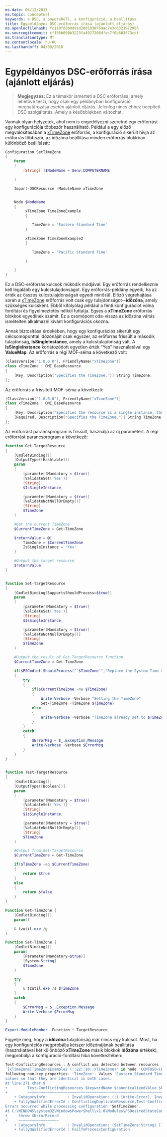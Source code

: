 ```yaml
---
ms.date: 06/12/2017
ms.topic: conceptual
keywords: a DSC, a powershell, a konfiguráció, a beállítása
title: Egypéldányos DSC-erőforrás írása (ajánlott eljárás)
ms.openlocfilehash: fc118fd8b0d91d2001030769ac7e3c6321972905
ms.sourcegitcommit: cf195b090b3223fa4917206dfec7f0b603873cdf
ms.translationtype: MT
ms.contentlocale: hu-HU
ms.lasthandoff: 04/09/2018
---
```

# <a name="writing-a-single-instance-dsc-resource-best-practice"></a>Egypéldányos DSC-erőforrás írása (ajánlott eljárás)

>**Megjegyzés:** Ez a témakör ismerteti a DSC erőforrása, amely lehetővé teszi, hogy csak egy példányban konfiguráció meghatározása esetén ajánlott eljárás. Jelenleg nincs ehhez beépített DSC szolgáltatás. Amely a későbbiekben változhat.

Vannak olyan helyzetek, ahol nem is engedélyezni szeretné egy erőforrást egy konfigurációja többször használható. Például a egy előző megvalósításában a [xTimeZone](https://github.com/PowerShell/xTimeZone) erőforrás, a konfiguráció sikerült hívja az erőforrás többször, az időzóna beállítása minden erőforrás blokkban különböző beállítását:

```powershell
Configuration SetTimeZone
{
    Param
    (
        [String[]]$NodeName = $env:COMPUTERNAME

    )

    Import-DSCResource -ModuleName xTimeZone


    Node $NodeName
    {
         xTimeZone TimeZoneExample
         {

            TimeZone = 'Eastern Standard Time'
         }

         xTimeZone TimeZoneExample2
         {

            TimeZone = 'Pacific Standard Time'

         }

    }
}
```

Ez a DSC-erőforrás kulcsok működik módjával. Egy erőforrás rendelkeznie kell legalább egy kulcstulajdonságot. Egy erőforrás-példány egyedi, ha az érték az összes kulcstulajdonságait egyedi minősül. Előző végrehajtása során a [xTimeZone](https://github.com/PowerShell/xTimeZone) erőforrás volt csak egy tulajdonságot--**időzóna**, amely szükséges kulcsként. Ebből kifolyólag például a fenti konfigurációt volna fordítási és figyelmeztetés nélkül futtatja. Egyes a **xTimeZone** erőforrás blokkok egyedinek számít. Ez a csomópont oda-vissza az időzóna váltás ismételten alkalmazni kívánt konfigurációs okozna.

Annak biztosítása érdekében, hogy egy konfigurációs sikerült egy célcsomóponttal időzónáját csak egyszer, az erőforrás frissült a második tulajdonság, **IsSingleInstance**, amely a kulcstulajdonság vált.
A **IsSingleInstance** korlátozódott egyetlen érték "Yes" használatával egy **ValueMap**. Az erőforrás a régi MOF-séma a következő volt:

```powershell
[ClassVersion("1.0.0.0"), FriendlyName("xTimeZone")]
class xTimeZone : OMI_BaseResource
{
    [Key, Description("Specifies the TimeZone.")] String TimeZone;
};
```

Az erőforrás a frissített MOF-séma a következő:

```powershell
[ClassVersion("1.0.0.0"), FriendlyName("xTimeZone")]
class xTimeZone : OMI_BaseResource
{
    [Key, Description("Specifies the resource is a single instance, the value must be 'Yes'"), ValueMap{"Yes"}, Values{"Yes"}] String IsSingleInstance;
    [Required, Description("Specifies the TimeZone.")] String TimeZone;
};
```

Az erőforrást parancsprogram is frissült, használja az új paramétert. A régi erőforrást parancsprogram a következő:

```powershell
function Get-TargetResource
{
    [CmdletBinding()]
    [OutputType([Hashtable])]
    param
    (
        [parameter(Mandatory = $true)]
        [ValidateSet('Yes')]
        [String]
        $IsSingleInstance,

        [parameter(Mandatory = $true)]
        [ValidateNotNullOrEmpty()]
        [String]
        $TimeZone
    )

    #Get the current TimeZone
    $CurrentTimeZone = Get-TimeZone

    $returnValue = @{
        TimeZone = $CurrentTimeZone
        IsSingleInstance = 'Yes'
    }

    #Output the target resource
    $returnValue
}


function Set-TargetResource
{
    [CmdletBinding(SupportsShouldProcess=$true)]
    param
    (
        [parameter(Mandatory = $true)]
        [ValidateSet('Yes')]
        [String]
        $IsSingleInstance,

        [parameter(Mandatory = $true)]
        [ValidateNotNullOrEmpty()]
        [String]
        $TimeZone
    )

    #Output the result of Get-TargetResource function.
    $CurrentTimeZone = Get-TimeZone

    if($PSCmdlet.ShouldProcess("'$TimeZone'","Replace the System Time Zone"))
    {
        try
        {
            if($CurrentTimeZone -ne $TimeZone)
            {
                Write-Verbose -Verbose "Setting the TimeZone"
                Set-TimeZone -TimeZone $TimeZone}
            else
            {
                Write-Verbose -Verbose "TimeZone already set to $TimeZone"
            }
        }
        catch
        {
            $ErrorMsg = $_.Exception.Message
            Write-Verbose -Verbose $ErrorMsg
        }
    }
}


function Test-TargetResource
{
    [CmdletBinding()]
    [OutputType([Boolean])]
    param
    (
        [parameter(Mandatory = $true)]
        [ValidateSet('Yes')]
        [String]
        $IsSingleInstance,

        [parameter(Mandatory = $true)]
        [ValidateNotNullOrEmpty()]
        [String]
        $TimeZone
    )

    #Output from Get-TargetResource
    $CurrentTimeZone = Get-TimeZone

    if($TimeZone -eq $CurrentTimeZone)
    {
        return $true
    }
    else
    {
        return $false
    }
}

Function Get-TimeZone {
    [CmdletBinding()]
    param()

    & tzutil.exe /g
}

Function Set-TimeZone {
    [CmdletBinding()]
    param(
        [Parameter(Mandatory=$true)]
        [System.String]
        $TimeZone
    )

    try
    {
        & tzutil.exe /s $TimeZone
    }
    catch
    {
        $ErrorMsg = $_.Exception.Message
        Write-Verbose $ErrorMsg
    }
}

Export-ModuleMember -Function *-TargetResource
```

Figyelje meg, hogy a **időzóna** tulajdonság már nincs egy kulcsot. Most, ha egy konfigurációs megpróbálja kétszer időzónájának beállítása (használatával két különböző **xTimeZone** másik blokkok **időzóna** értékek), megpróbálja a konfiguráció-fordítási hiba következtében:

```powershell
Test-ConflictingResources : A conflict was detected between resources '[xTimeZone]TimeZoneExample (::15::10::xTimeZone)' and
'[xTimeZone]TimeZoneExample2 (::22::10::xTimeZone)' in node 'CONTOSO-CLIENT'. Resources have identical key properties but there are differences in the
following non-key properties: 'TimeZone'. Values 'Eastern Standard Time' don't match values 'Pacific Standard Time'. Please update these property
values so that they are identical in both cases.
At line:271 char:9
+         Test-ConflictingResources $keywordName $canonicalizedValue $k ...
+         ~~~~~~~~~~~~~~~~~~~~~~~~~~~~~~~~~~~~~~~~~~~~~~~~~~~~~~~~~~~~~
    + CategoryInfo          : InvalidOperation: (:) [Write-Error], InvalidOperationException
    + FullyQualifiedErrorId : ConflictingDuplicateResource,Test-ConflictingResources
Errors occurred while processing configuration 'SetTimeZone'.
At C:\WINDOWS\system32\WindowsPowerShell\v1.0\Modules\PSDesiredStateConfiguration\PSDesiredStateConfiguration.psm1:3705 char:5
+     throw $ErrorRecord
+     ~~~~~~~~~~~~~~~~~~
    + CategoryInfo          : InvalidOperation: (SetTimeZone:String) [], InvalidOperationException
    + FullyQualifiedErrorId : FailToProcessConfiguration
```